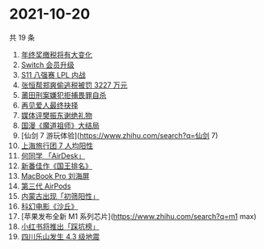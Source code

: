 # 2021-10-20

共 19 条

<!-- BEGIN -->
<!-- 最后更新时间 Wed Oct 20 2021 11:13:49 GMT+0800 (China Standard Time) -->

1. [年终奖缴税将有大变化](https://www.zhihu.com/search?q=年终奖)
1. [Switch 会员升级](https://www.zhihu.com/search?q=switch)
1. [S11 八强赛 LPL 内战](https://www.zhihu.com/search?q=s11八强赛)
1. [张恒帮郑爽偷逃税被罚 3227 万元](https://www.zhihu.com/search?q=张恒)
1. [莆田刑案嫌犯拒捕畏罪自杀](https://www.zhihu.com/search?q=莆田刑案)
1. [再见爱人最终抉择](https://www.zhihu.com/search?q=再见爱人)
1. [媒体评樊振东谢绝礼物](https://www.zhihu.com/search?q=樊振东)
1. [国漫《魔道祖师》大结局](https://www.zhihu.com/search?q=魔道祖师)
1. [仙剑 7 游玩体验](https://www.zhihu.com/search?q=仙剑 7)
1. [上海旅行团 7 人均阳性](https://www.zhihu.com/search?q=上海旅行团)
1. [何同学 「AirDesk」](https://www.zhihu.com/search?q=何同学)
1. [新番佳作《国王排名》](https://www.zhihu.com/search?q=国王排名)
1. [MacBook Pro 刘海屏](https://www.zhihu.com/search?q=macbookpro)
1. [第三代 AirPods](https://www.zhihu.com/search?q=airpods3)
1. [内蒙古出现「初筛阳性」](https://www.zhihu.com/search?q=内蒙古)
1. [科幻电影《沙丘》](https://www.zhihu.com/search?q=沙丘)
1. [苹果发布全新 M1 系列芯片](https://www.zhihu.com/search?q=m1 max)
1. [小红书将推出「踩坑榜」](https://www.zhihu.com/search?q=小红书)
1. [四川乐山发生 4.3 级地震](https://www.zhihu.com/search?q=乐山)

<!-- END -->
